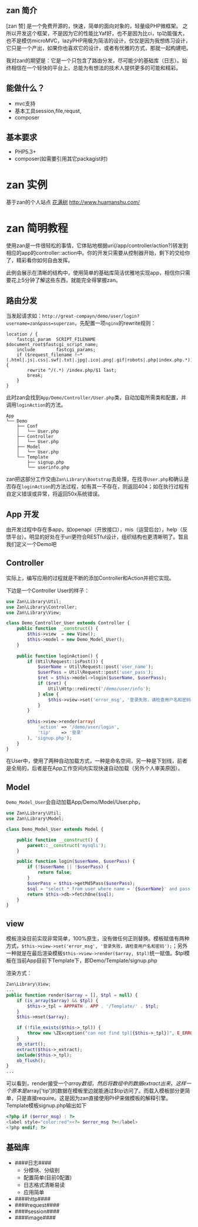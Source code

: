 ## zan 简介
[zan 赞] 是一个免费开源的，快速，简单的面向对象的，轻量级PHP微框架。
之所以开发这个框架，不是因为它的性能比Yaf好，也不是因为比ci，tp功能强大，也不是模仿microMVC，lazyPHP用极为简洁的设计，仅仅是因为我想练习设计，它只是一个产出，如果你也喜欢它的设计，或者有优雅的方式，那就一起构建吧。

我对zan的期望是：它是一个只包含了路由分发，尽可能少的基础库（日志）。始终相信在一个轻快的平台上，总能为有想法的技术人提供更多的可能和精彩。

## 能做什么？
* mvc支持
* 基本工具session,file,requst,
* composer

## 基本要求
* PHP5.3+
* composer(如需要引用其它packagist时)

# zan 实例
基于zan的个人站点 [花满树](http://www.huamanshu.com/)  http://www.huamanshu.com/

# zan 简明教程

使用zan是一件很轻松的事情，它体贴地根据uri(/app/controller/action?)转发到相应的app的controller::action中。你的开发只需要从控制器开始，剩下的交给你了，精彩看你如何自由发挥。

此例会展示在清晰的结构中，使用简单的基础库简洁优雅地实现app，相信你只需要花上5分钟了解这些东西，就能完全得掌握zan。

## 路由分发

当发起请求如：`http://great-compayn/demo/user/login?username=zan&pass=superzan`，先配置一项`nginx`的rewrite规则：

    location / {
        fastcgi_param  SCRIPT_FILENAME  $document_root$fastcgi_script_name;
        include        fastcgi_params;
        if ($request_filename !~* (.html|.js|.css|.swf|.txt|.jpg|.ico|.png|.gif|robots|.php|index.php.*)) {
            rewrite ^/(.*) /index.php/$1 last;
            break;
        }
    }
    
此时zan会找到`App/Demo/Controller/User.php`类，自动加载所需类和配置，并调用`loginAction`的方法。

    App
    └── Demo
        ├── Conf
        │   └── User.php
        ├── Controller
        │   └── User.php
        ├── Model
        │   └── User.php
        └── Template
            ├── signup.php
            └── userinfo.php

zan把这部分工作交由`Zan\Library\Bootstrap`去处理，在找寻`User.php`和确认是否存在`loginAction`的方法过程，如有其一不存在，则返回404；如在执行过程有自定义错误或异常，将返回50x系统错误。

## App 开发
由开发过程中存在多app，如openapi（开放接口），mis（运营后台），help（反馈平台）。明显的好处在于uri更符合RESTful设计，组织结构也更清晰明了。暂且我们定义一个Demo吧

## Controller
实际上，编写应用的过程就是不断的添加Controller和Action并把它实现。

下边是一个Controller User的样子：

```php
use Zan\Library\Util;
use Zan\Library\Controller;
use Zan\Library\View;

class Demo_Controller_User extends Controller {
    public function __construct() {
        $this->view  = new View();
        $this->model = new Demo_Model_User();
    }
    
    public function loginAction() {
        if (Util\Request::isPost()) {
            $userName = Util\Request::post('user_name');
            $userPass = Util\Request::post('user_pass');
            $ret = $this->model->login($userName, $userPass);
            if ($ret) {
                Util\Http::redirect('/demo/user/info');
            } else {
                $this->view->set('error_msg', '登录失败，请检查用户名和密码');
            }
        }
        
        $this->view->render(array(
            'action' => '/demo/user/login',
            'tip'    => '登录'
        ), 'signup.php');
    }
}
```

在User中，使用了两种自动加载方式，一种是命名空间，另一种是下划线，前者是全局的，后者是在App工作空间内实现快速自动加载（另外个人审美原因）。

## Model

`Demo_Model_User`会自动加载App/Demo/Model/User.php，

```php
use Zan\Library\Util;
use Zan\Library\Model;

class Demo_Model_User extends Model {

    public function __construct() {
        parent::__construct('mysqli');
    }

    public function login($userName, $userPass) {
        if (!$userName || !$userPass) {
            return false;
        }
        $userPass = $this->getMd5Pass($userPass);
        $sql = "select * from user where name = '{$userName}' and pass = '{$userPass}'";
        return $this->db->fetchOne($sql);
    }
}
```

## view

模板渲染目前实现非常简单，100%原生，没有做任何正则替换。模板赋值有两种方式，`$this->view->set('error_msg', '登录失败，请检查用户名和密码');`；另外一种就是在最后渲染模板`$this->view->render($array, $tpl)`统一赋值。$tpl模板在当前App目前下Template下，即Demo/Template/signup.php

渲染方式：
```php
Zan\Library\View;
...
public function render($array = [], $tpl = null) {
    if (is_array($array) && $tpl) {
        $this->_tpl = APPPATH . APP . '/Template/' . $tpl;
    }
    $this->mset($array);

    if (!file_exists($this->_tpl)) {
        throw new \ZException("can not find tpl[{$this->_tpl}]", E_ERROR);
    }
    ob_start();
    extract($this->_extract);
    include($this->_tpl);
    ob_flush();
}
...
```

可以看到，render接受一个$array数组，然后将数组中的数据extract出来，这样一个原本是$array['tip']的数据在模板里边就能通过$tip访问了。而载入模板部分更简单，只是直接require。这是因为zan直接使用PHP来做模板的解释引擎。Template模板signup.php输出如下

```php
<?php if ($error_msg) : ?>
<label style="color:red"><?= $error_msg ?></label>
<?php endif; ?>
```

## 基础库
- ####日志####
    - 分模块、分级别
    - 配置简单(目前0配置)
    - 日志格式清晰易读
    - 应用简单
- ####http####
- ####request####
- ####session####
- ####image####
